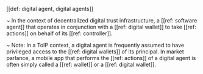 [[def: digital agent, digital agents]]

~ In the context of ​​decentralized digital trust infrastructure, a [[ref: software agent]] that operates in conjunction with a [[ref: digital wallet]] to take [[ref: actions]] on behalf of its [[ref: controller]].

~ Note: In a ToIP context, a digital agent is frequently assumed to have privileged access to the [[ref: digital wallets]] of its principal. In market parlance, a mobile app that performs the [[ref: actions]] of a digital agent is often simply called a [[ref: wallet]] or a [[ref: digital wallet]].
